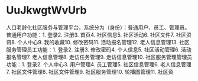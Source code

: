 # UuJkwgtWvUrb
人口老龄化社区服务与管理平台，系统分为（身份）：普通用户、员工、管理员。普通用户功能：1. 登录2. 注册3. 首页4. 社区信息5. 社区活动6. 社区文件7. 社区资讯8. 个人中心9. 我的收藏10. 修改密码11. 活动报名管理12. 老人信息管理13. 社区服务管理员工功能：1. 登录2. 注册3. 修改密码4. 个人信息5. 社区活动管理6. 活动报名管理7. 老人信息管理8. 走访任务管理9. 走访信息管理10. 社区服务管理管理员功能：1. 登录2. 个人中心3. 用户管理4. 员工管理5. 社区信息管理6. 老人信息管理7. 社区文件管理8. 社区文件管理9. 社区服务管理10. 轮播图管理11. 社区资
